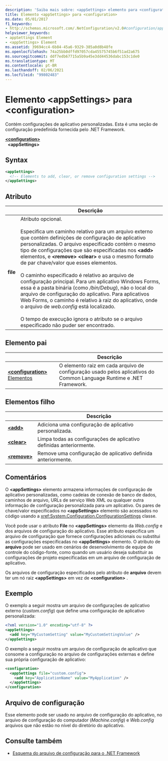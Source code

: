 ```yaml
---
description: 'Saiba mais sobre: <appSettings> elemento para <configuration>'
title: Elemento <appSettings> para <configuration>
ms.date: 05/01/2017
f1_keywords:
- http://schemas.microsoft.com/.NetConfiguration/v2.0#configuration/appSettings
helpviewer_keywords:
- appSettings Element
- <appSettings> Element
ms.assetid: 39694cc4-6b84-45a6-9329-385a0d8b48fe
ms.openlocfilehash: 74a25bb0dffd97057cda45575745b6f51ad2a675
ms.sourcegitcommit: ddf7edb67715a5b9a45e3dd44536dabc153c1de0
ms.translationtype: MT
ms.contentlocale: pt-BR
ms.lasthandoff: 02/06/2021
ms.locfileid: "99802483"
---
```

# <a name="appsettings-element-for-configuration"></a>Elemento \<appSettings> para \<configuration>

Contém configurações de aplicativo personalizadas. Esta é uma seção de configuração predefinida fornecida pelo .NET Framework.

[**\<configuration>**](../configuration-element.md)\
&nbsp;&nbsp;**\<appSettings>**

## <a name="syntax"></a>Syntax

```xml
<appSettings>
  <!-- Elements to add, clear, or remove configuration settings -->
</appSettings>
```

## <a name="attribute"></a>Atributo

|           | Descrição |
| --------- | ----------- |
| **file**  | Atributo opcional.<br><br>Especifica um caminho relativo para um arquivo externo que contém definições de configuração de aplicativo personalizadas. O arquivo especificado contém o mesmo tipo de configurações que são especificadas nos **\<add>** elementos, e **\<remove>** **\<clear>** e usa o mesmo formato de par chave/valor que esses elementos.<br><br>O caminho especificado é relativo ao arquivo de configuração principal. Para um aplicativo Windows Forms, essa é a pasta binária (como */bin/Debug*), não o local do arquivo de configuração do aplicativo. Para aplicativos Web Forms, o caminho é relativo à raiz do aplicativo, onde o arquivo de *web.config* está localizado.<br><br>O tempo de execução ignora o atributo se o arquivo especificado não puder ser encontrado. |

## <a name="parent-element"></a>Elemento pai

|     | Descrição |
| --- | ----------- |
| [**\<configuration>** Elementos](../configuration-element.md) | O elemento raiz em cada arquivo de configuração usado pelos aplicativos do Common Language Runtime e .NET Framework. |

## <a name="child-elements"></a>Elementos filho

|     | Descrição |
| --- | ----------- |
| [**\<add>**](add-element-for-appsettings.md) | Adiciona uma configuração de aplicativo personalizada. |
| [**\<clear>**](clear-element-for-appsettings.md) | Limpa todas as configurações de aplicativo definidas anteriormente. |
| [**\<remove>**](remove-element-for-appsettings.md) | Remove uma configuração de aplicativo definida anteriormente. |

## <a name="remarks"></a>Comentários

O **\<appSettings>** elemento armazena informações de configuração de aplicativo personalizadas, como cadeias de conexão de banco de dados, caminhos de arquivo, URLs de serviço Web XML ou qualquer outra informação de configuração personalizada para um aplicativo. Os pares de chave/valor especificados no **\<appSettings>** elemento são acessados no código usando a <xref:System.Configuration.ConfigurationSettings> classe.

Você pode usar o atributo **File** no **\<appSettings>** elemento da *Web.config* e dos arquivos de configuração do aplicativo. Esse atributo especifica um arquivo de configuração que fornece configurações adicionais ou substitui as configurações especificadas no **\<appSettings>** elemento. O atributo de **arquivo** pode ser usado em cenários de desenvolvimento de equipe de controle do código-fonte, como quando um usuário deseja substituir as configurações de projeto especificadas em um arquivo de configuração de aplicativo.

Os arquivos de configuração especificados pelo atributo de **arquivo** devem ter um nó raiz **\<appSettings>** em vez de **\<configuration>** .

## <a name="example"></a>Exemplo

O exemplo a seguir mostra um arquivo de configurações de aplicativo externo (*custom.config*) que define uma configuração de aplicativo personalizada:

```xml
<?xml version="1.0" encoding="utf-8" ?>
<appSettings>
  <add key="MyCustomSetting" value="MyCustomSettingValue" />
</appSettings>
```

O exemplo a seguir mostra um arquivo de configuração de aplicativo que consome a configuração no arquivo de configurações externas e define sua própria configuração de aplicativo:

```xml
<configuration>
  <appSettings file="custom.config">
    <add key="ApplicationName" value="MyApplication" />
  </appSettings>
</configuration>
```

## <a name="configuration-file"></a>Arquivo de configuração

Esse elemento pode ser usado no arquivo de configuração do aplicativo, no arquivo de configuração do computador (*Machine.config*) e *Web.config* arquivos que não estão no nível do diretório do aplicativo.

## <a name="see-also"></a>Consulte também

- [Esquema do arquivo de configuração para o .NET Framework](../index.md)
